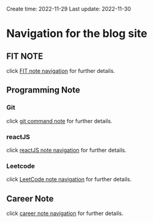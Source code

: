 Create time: 2022-11-29  Last update: 2022-11-30

# Navigation for the blog site
## FIT NOTE
click [FIT note navigation](../fitnotes/fit_note_menu.md) for further details. 

## Programming Note
### Git
click [git command note](../Git/Git.md) for further details. 

### reactJS
click [reactJS note navigation](../reactJS/react_note_menu.md) for further details. 

### Leetcode
click [LeetCode note navigation](../LeetCode/LeetCode_note_menu.md) for further details. 

## Career Note
click [career note navigation](../career/career_note_menu.md) for further details. 
